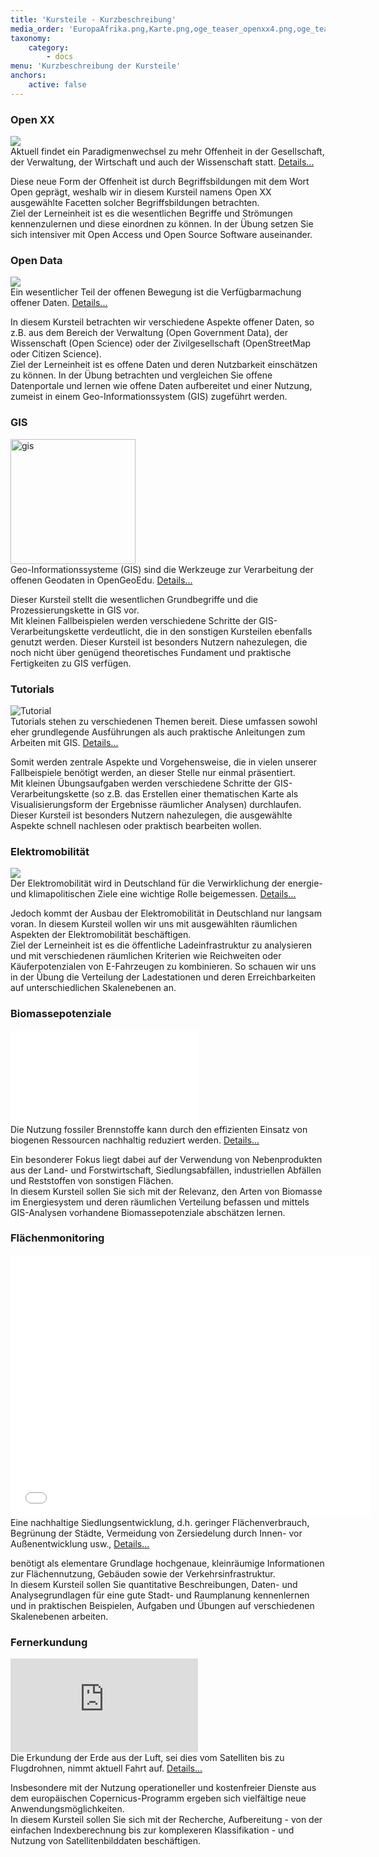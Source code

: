 ```yaml
---
title: 'Kursteile - Kurzbeschreibung'
media_order: 'EuropaAfrika.png,Karte.png,oge_teaser_openxx4.png,oge_teaser_opendata2.png,teaser_emob.png'
taxonomy:
    category:
        - docs
menu: 'Kurzbeschreibung der Kursteile'
anchors:
    active: false
---
```


<div class="container">
    <div class="row flex-wrap card-deck">
        <div class="card m-2" id="openxx">
            <h3 class="text-center">
                Open XX
            </h3>
            <a href="https://www.youtube.com/watch?v=ptBpbXDczRU">
                <img class="img-fluid" src="/uebersicht/kursuebersicht/oge_teaser_openxx4.png">
            </a>
            <div class="card-body text-justify">
                Aktuell findet ein Paradigmenwechsel zu mehr Offenheit in der Gesellschaft, der Verwaltung, der Wirtschaft und auch der Wissenschaft
                statt.
                <a href="#" data-toggle="collapse" data-target="#openxdetails">Details...</a>
                <p id="openxdetails" class="collapse text-justify">
                    Diese neue Form der Offenheit ist durch Begriffsbildungen mit dem Wort Open geprägt, weshalb wir in diesem Kursteil namens
                    Open XX ausgewählte Facetten solcher Begriffsbildungen betrachten.
                    <br> Ziel der Lerneinheit ist es die wesentlichen Begriffe und Strömungen kennenzulernen und diese einordnen
                    zu können. In der Übung setzen Sie sich intensiver mit Open Access und Open Source Software auseinander.
                </p>
            </div>
        </div>
        <div class="card m-2" id="opendata">
            <h3 class="text-center">Open Data</h3>
            <a href="https://www.youtube.com/watch?v=PQ-d0F281Uo">
                <img class="img-fluid" src="/uebersicht/kursuebersicht/oge_teaser_opendata2.png">
            </a>
            <div class="card-body text-justify">
                Ein wesentlicher Teil der offenen Bewegung ist die Verfügbarmachung offener Daten.
                <a href="#" data-toggle="collapse" data-target="#oddetails">Details...</a>
                <p id="oddetails" class="collapse text-justify">
                    In diesem Kursteil betrachten wir verschiedene Aspekte offener Daten, so z.B. aus dem Bereich der Verwaltung (Open Government
                    Data), der Wissenschaft (Open Science) oder der Zivilgesellschaft (OpenStreetMap oder Citizen Science).
                    <br> Ziel der Lerneinheit ist es offene Daten und deren Nutzbarkeit einschätzen zu können. In der Übung betrachten
                    und vergleichen Sie offene Datenportale und lernen wie offene Daten aufbereitet und einer Nutzung, zumeist
                    in einem Geo-Informationssystem (GIS) zugeführt werden.
                </p>
            </div>
        </div>
        <div class="card m-2" id="gis">
            <h3 class="text-center">GIS</h3>
            <img class="img-fluid" src="/uebersicht/kursuebersicht/EuropaAfrika.png" style="height: 200px" alt="gis">
            <div class="card-body text-justify">
                Geo-Informationssysteme (GIS) sind die Werkzeuge zur Verarbeitung der offenen Geodaten in OpenGeoEdu.
                <a href="#" data-toggle="collapse" data-target="#gisdetails">Details...</a>
                <p id="gisdetails" class="collapse text-justify">
                    Dieser Kursteil stellt die wesentlichen Grundbegriffe und die Prozessierungskette in GIS vor.
                    <br> Mit kleinen Fallbeispielen werden verschiedene Schritte der GIS-Verarbeitungskette verdeutlicht, die
                    in den sonstigen Kursteilen ebenfalls genutzt werden. Dieser Kursteil ist besonders Nutzern nahezulegen,
                    die noch nicht über genügend theoretisches Fundament und praktische Fertigkeiten zu GIS verfügen.
                </p>
            </div>
        </div>
        <div class="card m-2" id="tutorials">
            <h3 class="text-center">Tutorials</h3>
            <img class="img-fluid" src="/uebersicht/kursuebersicht/Karte.png" alt="Tutorial">
            <div class="card-body text-justify">
                Tutorials stehen zu verschiedenen Themen bereit. Diese umfassen sowohl eher grundlegende Ausführungen als auch praktische
                Anleitungen zum Arbeiten mit GIS.
                <a href="#" data-toggle="collapse" data-target="#tutdetails">Details...</a>
                <p id="tutdetails" class="collapse text-justify">
                    Somit werden zentrale Aspekte und Vorgehensweise, die in vielen unserer Fallbeispiele benötigt werden, an dieser Stelle nur
                    einmal präsentiert.
                    <br> Mit kleinen Übungsaufgaben werden verschiedene Schritte der GIS-Verarbeitungskette (so z.B. das Erstellen
                    einer thematischen Karte als Visualisierungsform der Ergebnisse räumlicher Analysen) durchlaufen. Dieser
                    Kursteil ist besonders Nutzern nahezulegen, die ausgewählte Aspekte schnell nachlesen oder praktisch
                    bearbeiten wollen.
                </p>
            </div>
        </div>
    </div>
    <div class="row flex-wrap card-deck">
        <div class="card m-2" id="eMob">
            <h3 class="text-center">
                Elektromobilität
            </h3>
            <a href="https://youtu.be/rEB3Oti20CI?list=PL-444vjL1sW0FROQEQ1pHG1M5hl8z9fcJ">
                <img class="img-fluid" src="/uebersicht/kursuebersicht/teaser_emob.png">
            </a>
            <div class="card-body text-justify">
                Der Elektromobilität wird in Deutschland für die Verwirklichung der energie- und klimapolitischen Ziele eine wichtige Rolle
                beigemessen.
                <a href="#" data-toggle="collapse" data-target="#emobdetails">Details...</a>
                <p id="emobdetails" class="collapse text-justify">
                    Jedoch kommt der Ausbau der Elektromobilität in Deutschland nur langsam voran. In diesem Kursteil wollen wir uns mit ausgewählten
                    räumlichen Aspekten der Elektromobilität beschäftigen.
                    <br> Ziel der Lerneinheit ist es die öffentliche Ladeinfrastruktur zu analysieren und mit verschiedenen räumlichen
                    Kriterien wie Reichweiten oder Käuferpotenzialen von E-Fahrzeugen zu kombinieren. So schauen wir uns
                    in der Übung die Verteilung der Ladestationen und deren Erreichbarkeiten auf unterschiedlichen Skalenebenen
                    an.
                </p>
            </div>
        </div>
        <div class="card m-2" id="biomasse">
            <h3 class="text-center">
                Biomassepotenziale
            </h3>
            <div class="embed-responsive embed-responsive-16by9">
                <iframe class="embed-responsive-item" src="//slides.com/al-z/deck/embed" scrolling="no" frameborder="0" webkitallowfullscreen
                    mozallowfullscreen allowfullscreen></iframe>
            </div>
            <div class="card-body text-justify">
                Die Nutzung fossiler Brennstoffe kann durch den effizienten Einsatz von biogenen Ressourcen nachhaltig reduziert werden.
                <a href="#" data-toggle="collapse" data-target="#biomdetails">Details...</a>
                <p id="biomdetails" class="collapse text-justify">
                    Ein besonderer Fokus liegt dabei auf der Verwendung von Nebenprodukten aus der Land- und Forstwirtschaft, Siedlungsabfällen,
                    industriellen Abfällen und Reststoffen von sonstigen Flächen.
                    <br>In diesem Kursteil sollen Sie sich mit der Relevanz, den Arten von Biomasse im Energiesystem und deren
                    räumlichen Verteilung befassen und mittels GIS-Analysen vorhandene Biomassepotenziale abschätzen lernen.
                </p>
            </div>
        </div>
        <div class="card m-2" id="flaechenmoni">
            <h3 class="text-center">
                Flächenmonitoring
            </h3>
            <div class="embed-responsive embed-responsive-16by9">
                <iframe class="embed-responsive-item" src="//slideshare.net/slideshow/embed_code/key/lJ8Man3VGKCR3d" width="576" height="420"
                    scrolling="no" frameborder="0" webkitallowfullscreen mozallowfullscreen allowfullscreen></iframe>
            </div>
            <div class="card-body text-justify">
                Eine nachhaltige Siedlungsentwicklung, d.h. geringer Flächenverbrauch, Begrünung der Städte, Vermeidung von Zersiedelung
                durch Innen- vor Außenentwicklung usw.,
                <a href="#" data-toggle="collapse" data-target="#monidetails">Details...</a>
                <p id="monidetails" class="collapse text-justify">
                    benötigt als elementare Grundlage hochgenaue, kleinräumige Informationen zur Flächennutzung, Gebäuden sowie der Verkehrsinfrastruktur.
                    <br> In diesem Kursteil sollen Sie quantitative Beschreibungen, Daten- und Analysegrundlagen für eine gute
                    Stadt- und Raumplanung kennenlernen und in praktischen Beispielen, Aufgaben und Übungen auf verschiedenen
                    Skalenebenen arbeiten.
                </p>
            </div>
        </div>
        <div class="card m-2" id="fernerkundung">
            <h3 class="text-center">
                Fernerkundung
            </h3>
            <div class="embed-responsive embed-responsive-16by9">
                <iframe class="embed-responsive-item" src="https://h5p.org/h5p/embed/278768" scrolling="no" frameborder="0" webkitallowfullscreen
                    mozallowfullscreen allowfullscreen></iframe>
            </div>
            <div class="card-body text-justify">
                Die Erkundung der Erde aus der Luft, sei dies vom Satelliten bis zu Flugdrohnen, nimmt aktuell Fahrt auf.
                <a href="#" data-toggle="collapse" data-target="#geovisdetails">Details...</a>
                <p id="geovisdetails" class="collapse text-justify">
                    Insbesondere mit der Nutzung operationeller und kostenfreier Dienste aus dem europäischen Copernicus-Programm ergeben sich
                    vielfältige neue Anwendungsmöglichkeiten.
                    <br> In diesem Kursteil sollen Sie sich mit der Recherche, Aufbereitung - von der einfachen Indexberechnung
                    bis zur komplexeren Klassifikation - und Nutzung von Satellitenbilddaten beschäftigen.
                </p>
            </div>
        </div>
    </div>
</div>